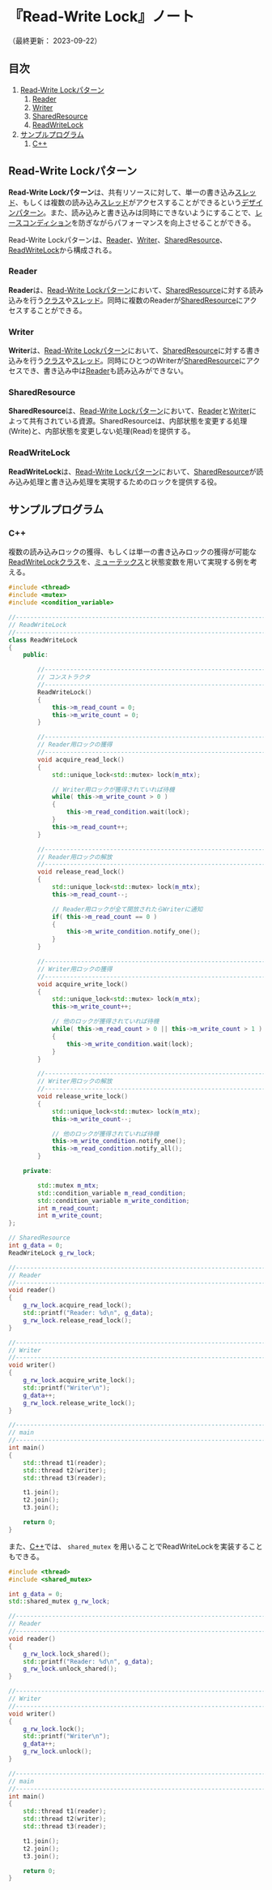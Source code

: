 # 『Read-Write Lock』ノート

（最終更新： 2023-09-22）


## 目次

1. [Read-Write Lockパターン](#read-write-lockパターン)
	1. [Reader](#reader)
	1. [Writer](#writer)
	1. [SharedResource](#sharedresource)
	1. [ReadWriteLock](#readwritelock)
1. [サンプルプログラム](#サンプルプログラム)
	1. [C++](#c)


## Read-Write Lockパターン

**Read-Write Lockパターン**は、共有リソースに対して、単一の書き込み[スレッド](../../../../../computer/software/_/chapters/operating_system.md#スレッド)、もしくは複数の読み込み[スレッド](../../../../../computer/software/_/chapters/operating_system.md#スレッド)がアクセスすることができるという[デザインパターン](../../../_/chapters/design_pattern.md#デザインパターン)。また、読み込みと書き込みは同時にできないようにすることで、[レースコンディション](../../../../../programming/parallel_programming/_/chapters/synchronous_processing.md#レースコンディション)を防ぎながらパフォーマンスを向上させることができる。

Read-Write Lockパターンは、[Reader](#reader)、[Writer](#writer)、[SharedResource](#sharedresource)、[ReadWriteLock](#readwritelock)から構成される。

### Reader

**Reader**は、[Read-Write Lockパターン](#read-write-lockパターン)において、[SharedResource](#sharedresource)に対する読み込みを行う[クラス](../../../../../programming/_/chapters/object_oriented.md#クラス)や[スレッド](../../../../../computer/software/_/chapters/operating_system.md#スレッド)。同時に複数のReaderが[SharedResource](#sharedresource)にアクセスすることができる。

### Writer

**Writer**は、[Read-Write Lockパターン](#read-write-lockパターン)において、[SharedResource](#sharedresource)に対する書き込みを行う[クラス](../../../../../programming/_/chapters/object_oriented.md#クラス)や[スレッド](../../../../../computer/software/_/chapters/operating_system.md#スレッド)。同時にひとつのWriterが[SharedResource](#sharedresource)にアクセスでき、書き込み中は[Reader](#reader)も読み込みができない。

### SharedResource

**SharedResource**は、[Read-Write Lockパターン](#read-write-lockパターン)において、[Reader](#reader)と[Writer](#writer)によって共有されている資源。SharedResourceは、内部状態を変更する処理(Write)と、内部状態を変更しない処理(Read)を提供する。

### ReadWriteLock

**ReadWriteLock**は、[Read-Write Lockパターン](#read-write-lockパターン)において、[SharedResource](#sharedresource)が読み込み処理と書き込み処理を実現するためのロックを提供する役。


## サンプルプログラム

### C++

複数の読み込みロックの獲得、もしくは単一の書き込みロックの獲得が可能な[ReadWriteLock](#readwritelock)[クラス](../../../../../programming/_/chapters/object_oriented.md#クラス)を、[ミューテックス](../../../../../programming/parallel_programming/_/chapters/synchronous_processing.md#ミューテックス)と状態変数を用いて実現する例を考える。

```cpp
#include <thread>
#include <mutex>
#include <condition_variable>

//------------------------------------------------------------------------------
// ReadWriteLock
//------------------------------------------------------------------------------
class ReadWriteLock
{
    public:

        //----------------------------------------------------------------------
        // コンストラクタ
        //----------------------------------------------------------------------
        ReadWriteLock()
        {
            this->m_read_count = 0;
            this->m_write_count = 0;
        }

        //----------------------------------------------------------------------
        // Reader用ロックの獲得
        //----------------------------------------------------------------------
        void acquire_read_lock()
        {
            std::unique_lock<std::mutex> lock(m_mtx);

            // Writer用ロックが獲得されていれば待機
            while( this->m_write_count > 0 )
            {
                this->m_read_condition.wait(lock);
            }
            this->m_read_count++;
        }

        //----------------------------------------------------------------------
        // Reader用ロックの解放
        //----------------------------------------------------------------------
        void release_read_lock()
        {
            std::unique_lock<std::mutex> lock(m_mtx);
            this->m_read_count--;

            // Reader用ロックが全て開放されたらWriterに通知
            if( this->m_read_count == 0 )
            {
                this->m_write_condition.notify_one();
            }
        }

        //----------------------------------------------------------------------
        // Writer用ロックの獲得
        //----------------------------------------------------------------------
        void acquire_write_lock()
        {
            std::unique_lock<std::mutex> lock(m_mtx);
            this->m_write_count++;

            // 他のロックが獲得されていれば待機
            while( this->m_read_count > 0 || this->m_write_count > 1 )
            {
                this->m_write_condition.wait(lock);
            }
        }

        //----------------------------------------------------------------------
        // Writer用ロックの解放
        //----------------------------------------------------------------------
        void release_write_lock()
        {
            std::unique_lock<std::mutex> lock(m_mtx);
            this->m_write_count--;

            // 他のロックが獲得されていれば待機
            this->m_write_condition.notify_one();
            this->m_read_condition.notify_all();
        }

    private:

        std::mutex m_mtx;
        std::condition_variable m_read_condition;
        std::condition_variable m_write_condition;
        int m_read_count;
        int m_write_count;
};

// SharedResource
int g_data = 0;
ReadWriteLock g_rw_lock;

//------------------------------------------------------------------------------
// Reader
//------------------------------------------------------------------------------
void reader()
{
    g_rw_lock.acquire_read_lock();
    std::printf("Reader: %d\n", g_data);
    g_rw_lock.release_read_lock();
}

//------------------------------------------------------------------------------
// Writer
//------------------------------------------------------------------------------
void writer()
{
    g_rw_lock.acquire_write_lock();
    std::printf("Writer\n");
    g_data++;
    g_rw_lock.release_write_lock();
}

//------------------------------------------------------------------------------
// main
//------------------------------------------------------------------------------
int main()
{
    std::thread t1(reader);
    std::thread t2(writer);
    std::thread t3(reader);

    t1.join();
    t2.join();
    t3.join();

    return 0;
}
```

また、[C++](../../../../../programming/_/chapters/programming_language.md#c)では、 `shared_mutex` を用いることでReadWriteLockを実装することもできる。

```cpp
#include <thread>
#include <shared_mutex>

int g_data = 0;
std::shared_mutex g_rw_lock;

//------------------------------------------------------------------------------
// Reader
//------------------------------------------------------------------------------
void reader()
{
    g_rw_lock.lock_shared();
    std::printf("Reader: %d\n", g_data);
    g_rw_lock.unlock_shared();
}

//------------------------------------------------------------------------------
// Writer
//------------------------------------------------------------------------------
void writer()
{
    g_rw_lock.lock();
    std::printf("Writer\n");
    g_data++;
    g_rw_lock.unlock();
}

//------------------------------------------------------------------------------
// main
//------------------------------------------------------------------------------
int main()
{
    std::thread t1(reader);
    std::thread t2(writer);
    std::thread t3(reader);

    t1.join();
    t2.join();
    t3.join();

    return 0;
}
```
